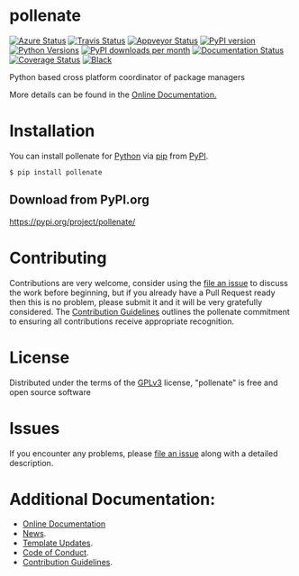 # pollenate

[![Azure Status](https://dev.azure.com/timgates/timgates/_apis/build/status/pollenate-dev.pollenate?branchName=master)](https://dev.azure.com/timgates/timgates/_build/latest?definitionId=6&branchName=master)
[![Travis Status](https://travis-ci.org/pollenate-dev/pollenate.svg?branch=master)](https://travis-ci.org/pollenate-dev/pollenate)
[![Appveyor Status](https://ci.appveyor.com/api/projects/status/arf9j0ri5v0kg368?svg=true)](https://ci.appveyor.com/project/timgates42/pollenate)
[![PyPI version](https://img.shields.io/pypi/v/pollenate.svg)](https://pypi.org/project/pollenate)
[![Python Versions](https://img.shields.io/pypi/pyversions/pollenate.svg)](https://pypi.org/project/pollenate)
[![PyPI downloads per month](https://img.shields.io/pypi/dm/pollenate.svg)](https://pypi.org/project/pollenate)
[![Documentation Status](https://readthedocs.org/projects/pollenate/badge/?version=latest)](https://pollenate.readthedocs.io/en/latest/?badge=latest)
[![Coverage Status](https://coveralls.io/repos/github/pollenate-dev/pollenate/badge.svg)](https://coveralls.io/github/pollenate-dev/pollenate/)
[![Black](https://camo.githubusercontent.com/28a51fe3a2c05048d8ca8ecd039d6b1619037326/68747470733a2f2f696d672e736869656c64732e696f2f62616467652f636f64652532307374796c652d626c61636b2d3030303030302e737667)](https://github.com/psf/black)

Python based cross platform coordinator of package managers

More details can be found in the
[Online Documentation.](https://pollenate.readthedocs.io/en/latest/)

# Installation

You can install pollenate for
[Python](https://www.python.org/) via
[pip](https://pypi.org/project/pip/)
from [PyPI](https://pypi.org/).

```
$ pip install pollenate
```





## Download from PyPI.org

https://pypi.org/project/pollenate/



# Contributing

Contributions are very welcome, consider using the
[file an issue](https://github.com/pollenate-dev/pollenate/issues)
to discuss the work before beginning, but if you already have a Pull Request
ready then this is no problem, please submit it and it will be very gratefully
considered. The [Contribution Guidelines](CONTRIBUTING.md)
outlines the pollenate commitment to ensuring all
contributions receive appropriate recognition.

# License


Distributed under the terms of the [GPLv3](https://opensource.org/licenses/GPL-3.0)
license, "pollenate" is free and open source software


# Issues

If you encounter any problems, please
[file an issue](https://github.com/pollenate-dev/pollenate/issues)
along with a detailed description.

# Additional Documentation:

* [Online Documentation](https://pollenate.readthedocs.io/en/latest/)
* [News](NEWS.rst).
* [Template Updates](COOKIECUTTER_UPDATES.md).
* [Code of Conduct](CODE_OF_CONDUCT.md).
* [Contribution Guidelines](CONTRIBUTING.md).
